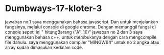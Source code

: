 # Dumbways-17-kloter-3
jawaban no.1 
saya menggunakan bahasa javascript. Dan untuk menjalankan fungsinya, melalui console di google chrome. Dengan memanggil fungsi di console sepeti ini " hitungBarang ("A", 10)"
jawaban no 2 dan 3
saya menggunakan bahasa c++. untuk membukanya dengan cara mengcompile file dahulu. saya menggunakan compiler "MINGW64"
untuk no 2 angka atau array sudah dimasukan kedalam code.
